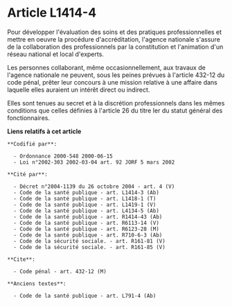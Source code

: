 # Article L1414-4

Pour développer l'évaluation des soins et des pratiques professionnelles et mettre en oeuvre la procédure d'accréditation,
l'agence nationale s'assure de la collaboration des professionnels par la constitution et l'animation d'un réseau national et
local d'experts.

Les personnes collaborant, même occasionnellement, aux travaux de l'agence nationale ne peuvent, sous les peines prévues à
l'article 432-12 du code pénal, prêter leur concours à une mission relative à une affaire dans laquelle elles auraient un
intérêt direct ou indirect.

Elles sont tenues au secret et à la discrétion professionnels dans les mêmes conditions que celles définies à l'article 26 du
titre Ier du statut général des fonctionnaires.

**Liens relatifs à cet article**

	**Codifié par**:

	  - Ordonnance 2000-548 2000-06-15
	  - Loi n°2002-303 2002-03-04 art. 92 JORF 5 mars 2002

	**Cité par**:

	  - Décret n°2004-1139 du 26 octobre 2004 - art. 4 (V)
	  - Code de la santé publique - art. L1414-3 (Ab)
	  - Code de la santé publique - art. L1418-1 (T)
	  - Code de la santé publique - art. L1419-1 (V)
	  - Code de la santé publique - art. L4134-5 (Ab)
	  - Code de la santé publique - art. R1414-43 (Ab)
	  - Code de la santé publique - art. R6113-14 (V)
	  - Code de la santé publique - art. R6123-28 (M)
	  - Code de la santé publique - art. R710-6-3 (Ab)
	  - Code de la sécurité sociale. - art. R161-81 (V)
	  - Code de la sécurité sociale. - art. R161-85 (V)

	**Cite**:

	  - Code pénal - art. 432-12 (M)

	**Anciens textes**:

	  - Code de la santé publique - art. L791-4 (Ab)
